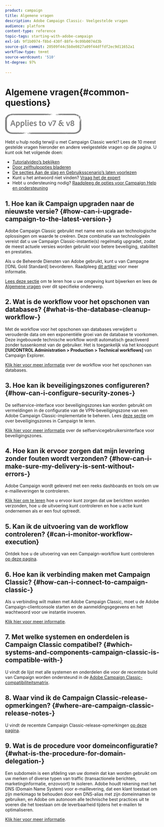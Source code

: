 ```yaml
---
product: campaign
title: Algemene vragen
description: Adobe Campaign Classic- Veelgestelde vragen
audience: platform
content-type: reference
topic-tags: starting-with-adobe-campaign
exl-id: 9f1b0974-f8bd-430f-88fe-9c09b0074d3b
source-git-commit: 20509f44c5b8e0827a09f44dffdf2ec9d11652a1
workflow-type: tm+mt
source-wordcount: '510'
ht-degree: 97%

---
```


# Algemene vragen{#common-questions}

![](../../assets/common.svg)

Hebt u hulp nodig terwijl u met Campaign Classic werkt? Lees de 10 meest gestelde vragen hieronder en andere veelgestelde vragen op die pagina. U kunt ook het volgende doen:

* [Tutorialvideo’s bekijken](https://experienceleague.adobe.com/docs/campaign-classic-learn/tutorials/overview.html?lang=nl)
* [Door zelfhulpopties bladeren ](../../platform/using/tutorials.md#how-to-videos)
* [De secties Aan de slag en Gebruiksscenario’s laten voorlezen](../../platform/using/tutorials.md#step-by-step-guides)
* Kunt u het antwoord niet vinden? [Vraag het de expert](https://experienceleaguecommunities.adobe.com/t5/adobe-campaign-classic/ct-p/adobe-campaign-classic-community)
* Hebt u ondersteuning nodig? [Raadpleeg de opties voor Campaign Help en ondersteuning](../../support.md)

## 1. Hoe kan ik Campaign upgraden naar de nieuwste versie? {#how-can-i-upgrade-campaign-to-the-latest-version-}

Adobe Campaign Classic gebruikt met name een scala aan technologische oplossingen om waarde te creëren. Deze combinatie van technologieën vereist dat u uw Campaign Classic-instantie(s) regelmatig upgradet, zodat de meest actuele versies worden gebruikt voor betere beveiliging, stabiliteit en prestaties.

Als u de Beheerde Diensten van Adobe gebruikt, kunt u van Campagne [!DNL Gold Standard] bevorderen. Raadpleeg [dit artikel](../../rn/using/gs-overview.md) voor meer informatie.

[Lees deze sectie](../../production/using/build-upgrade.md) om te leren hoe u uw omgeving kunt bijwerken en lees de [Algemene vragen](../../platform/using/faq-build-upgrade.md) over dit specifieke onderwerp.

## 2. Wat is de workflow voor het opschonen van databases? {#what-is-the-database-cleanup-workflow-}

Met de workflow voor het opschonen van databases verwijdert u verouderde data om een exponentiële groei van de database te voorkomen. Deze ingebouwde technische workflow wordt automatisch geactiveerd zonder tussenkomst van de gebruiker. Het is toegankelijk via het knooppunt **[!UICONTROL Administration > Production > Technical workflows]** van Campaign Explorer.

[Klik hier voor meer informatie](../../production/using/database-cleanup-workflow.md) over de workflow voor het opschonen van databases.

## 3. Hoe kan ik beveiligingszones configureren? {#how-can-i-configure-security-zones-}

De selfservice-interface voor beveiligingszones kan worden gebruikt om vermeldingen in de configuratie van de VPN-beveiligingszone van een Adobe Campaign Classic-implementatie te beheren. Lees [deze sectie](../../installation/using/security-zones.md) om over beveiligingszones in Campaign te leren.

[Klik hier voor meer informatie](https://helpx.adobe.com/nl/campaign/kb/configuring-security-zones-self-service.html) over de selfservicegebruikersinterface voor beveiligingszones.

## 4. Hoe kan ik ervoor zorgen dat mijn levering zonder fouten wordt verzonden? {#how-can-i-make-sure-my-delivery-is-sent-without-errors-}

Adobe Campaign wordt geleverd met een reeks dashboards en tools om uw e-mailleveringen te controleren.

[Klik hier om te leren](../../delivery/using/about-delivery-monitoring.md) hoe u ervoor kunt zorgen dat uw berichten worden verzonden, hoe u de uitvoering kunt controleren en hoe u actie kunt ondernemen als er een fout optreedt.

## 5. Kan ik de uitvoering van de workflow controleren? {#can-i-monitor-workflow-execution}

Ontdek hoe u de uitvoering van een Campaign-workflow kunt controleren [op deze pagina](../../workflow/using/starting-a-workflow.md).

## 6. Hoe kan ik verbinding maken met Campaign Classic? {#how-can-i-connect-to-campaign-classic-}

Als u verbinding wilt maken met Adobe Campaign Classic, moet u de Adobe Campaign-clientconsole starten en de aanmeldingsgegevens en het wachtwoord voor uw instantie invoeren.

[Klik hier voor meer informatie](../../platform/using/launching-adobe-campaign.md).

## 7. Met welke systemen en onderdelen is Campaign Classic compatibel? {#which-systems-and-components-campaign-classic-is-compatible-with-}

U vindt de lijst met alle systemen en onderdelen die voor de recentste build van Campaign worden ondersteund in de [Adobe Campaign Classic-compatibiliteitsmatrix](../../rn/using/compatibility-matrix.md).

## 8. Waar vind ik de Campaign Classic-release-opmerkingen? {#where-are-campaign-classic-release-notes-}

U vindt de recentste Campaign Classic-release-opmerkingen [op deze pagina](../../rn/using/latest-release.md).

## 9. Wat is de procedure voor domeinconfiguratie? {#what-is-the-procedure-for-domain-delegation-}

Een subdomein is een afdeling van uw domein dat kan worden gebruikt om uw merken of diverse typen van traffic (transactionele berichten, marketinginformatie, enzovoort) te isoleren.
Adobe houdt rekening met het DNS (Domain Name System) voor e-maillevering, dat een klant toestaat om zijn merkimago te behouden door een DNS-alias met zijn domeinnamen te gebruiken, en Adobe om autonoom alle technische best practices uit te voeren die het toestaan om de leverbaarheid tijdens het e-mailen te optimaliseren.

[Klik hier voor meer informatie](https://helpx.adobe.com/nl/campaign/kb/domain-name-delegation.html).
